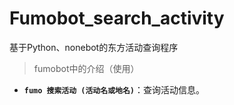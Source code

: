 # Fumobot_search_activity
基于Python、nonebot的东方活动查询程序

> fumobot中的介绍（使用）
- **`fumo 搜索活动 (活动名或地名)`**：查询活动信息。
